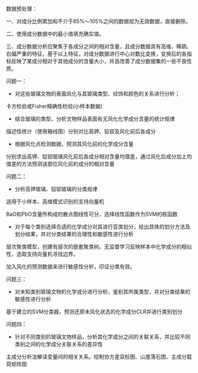 数据预处理：

一、对成分比例累加和不介于85%～105%之间的数据视为无效数据，直接删除。

二、使用成分数据中的最小值填充确实值。

三、成分数据分析应聚焦于各成分之间的相对含量，且成分数据具有高维、稀疏、右偏严重的特征，基于以上特征，对成分数据进行中心对数比变换，变换后的各指标反映了某成分相对于其他成分的含量大小，并且改善了成分数据集的一些不良性质。

问题一：

- 对这些玻璃文物的表面风化与其玻璃类型、纹饰和颜色的关系进行分析；

卡方检验或Fisher精确性检验(小样本数据)

- 结合玻璃的类型，分析文物样品表面有无风化化学成分含量的统计规律

描述性统计（使用箱线图）分别对比高钾、铅钡及风化前后各成分

- 根据风化点检测数据，预测其风化前的化学成分含量

分别求出高钾、铅钡玻璃风化前后各成分相对含量均值差，通过风化后成分加上均值差的方法预测该部位风化前的成分的相对含量

问题二：

- 分析高钾玻璃、铅钡玻璃的分类规律

适用于小样本、高维模式识别的支持向量机

BaO和PbO含量所构成的散点图线性可分，选择线性函数作为SVM的核函数

- 对于每个类别选择合适的化学成分对其进行亚类划分，给出具体的划分方法及划分结果，并对分类结果的合理性和敏感性进行分析

层次聚类模型，创建有层次的嵌套聚类树。无监督学习反映样本中化学成分的相似性，选取支持向量机寻找边界。

加入风化的预测数据来进行敏感性分析，印证分类有效。

问题三：

- 对未知类别玻璃文物的化学成分进行分析，鉴别其所属类型，并对分类结果的敏感性进行分析

基于建立的SVM分类器，预测还原未风化状态的化学成分CLR并进行类别划分

问题四：

- 针对不同类别的玻璃文物样品，分析其化学成分之间的关联关系，并比较不同类别之间的化学成分关联关系的差异性

主成分分析法解读变量间的相关关系。绘制协方差双标图、山崖落石图、主成分载荷矩阵图